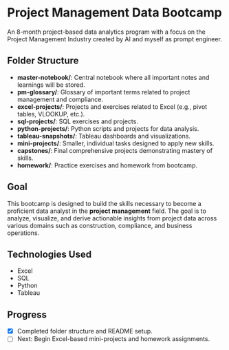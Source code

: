 # Project Management Data Bootcamp
An 8-month project-based data analytics program with a focus on the Project Management Industry created by AI and myself as prompt engineer. 


## Folder Structure

- **master-notebook/**: Central notebook where all important notes and learnings will be stored.
- **pm-glossary/**: Glossary of important terms related to project management and compliance.
- **excel-projects/**: Projects and exercises related to Excel (e.g., pivot tables, VLOOKUP, etc.).
- **sql-projects/**: SQL exercises and projects.
- **python-projects/**: Python scripts and projects for data analysis.
- **tableau-snapshots/**: Tableau dashboards and visualizations.
- **mini-projects/**: Smaller, individual tasks designed to apply new skills.
- **capstones/**: Final comprehensive projects demonstrating mastery of skills.
- **homework/**: Practice exercises and homework from bootcamp.

## Goal

This bootcamp is designed to build the skills necessary to become a proficient data analyst in the **project management** field. The goal is to analyze, visualize, and derive actionable insights from project data across various domains such as construction, compliance, and business operations.

## Technologies Used

- Excel
- SQL
- Python
- Tableau

## Progress

- [x] Completed folder structure and README setup.
- [ ] Next: Begin Excel-based mini-projects and homework assignments.
